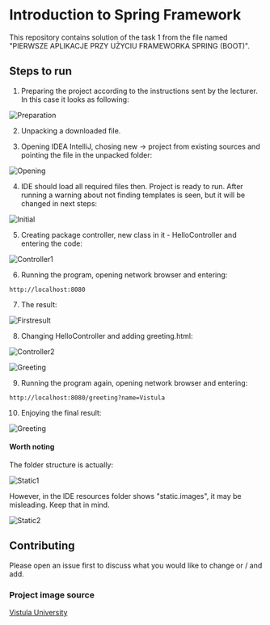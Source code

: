 # Introduction to Spring Framework

This repository contains solution of the task 1 from the file named "PIERWSZE APLIKACJE PRZY UŻYCIU
FRAMEWORKA SPRING (BOOT)".

## Steps to run

1. Preparing the project according to the instructions sent by the lecturer. In this case it looks as following:

![Preparation](project-java-spring-tjastrz/images/preparation.png)

2. Unpacking a downloaded file.

3. Opening IDEA IntelliJ, chosing new -> project from existing sources and pointing the file in the unpacked folder:

![Opening](project-java-spring-tjastrz/images/opening.png)

4. IDE should load all required files then. Project is ready to run. After running a warning about not finding templates is seen, but it will be changed in next steps:

![Initial](project-java-spring-tjastrz/images/initial.png)

5. Creating package controller, new class in it - HelloController and entering the code:

![Controller1](project-java-spring-tjastrz/images/controller1.png)

6. Running the program, opening network browser and entering: 

```
http://localhost:8080
```

7. The result:

![Firstresult](project-java-spring-tjastrz/images/firstresult.png)

8. Changing HelloController and adding greeting.html:

![Controller2](project-java-spring-tjastrz/images/controller2.png)

![Greeting](project-java-spring-tjastrz/images/greeting.png)

9. Running the program again, opening network browser and entering: 

```
http://localhost:8080/greeting?name=Vistula
```

10. Enjoying the final result:

![Greeting](project-java-spring-tjastrz/images/finalresult.png)

#### Worth noting

The folder structure is actually:

![Static1](project-java-spring-tjastrz/images/static1.png)

However, in the IDE resources folder shows "static.images", it may be misleading. Keep that in mind. 

![Static2](project-java-spring-tjastrz/images/static2.png)


## Contributing

Please open an issue first to discuss what you would like to change or / and add.

### Project image source

[Vistula University](https://vistula.edu.pl/promotion/zyczymy-optymizmu-pozytywnej-energii-i-realizacji-planow)
